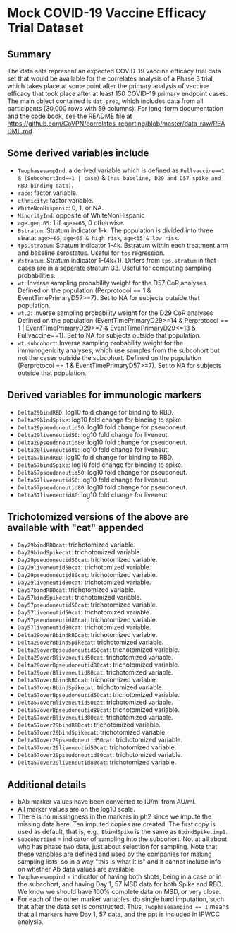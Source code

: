 # Mock COVID-19 Vaccine Efficacy Trial Dataset

## Summary

The data sets represent an expected COVID-19 vaccine efficacy
 trial data set that would be available for the correlates analysis of a
 Phase 3 trial, which takes place at some point after the primary analysis
 of vaccine efficacy that took place after at least 150 COVID-19 primary
 endpoint cases. The main object contained is `dat_proc`, which
 includes data from all participants (30,000 rows with 59 columns). For
 long-form documentation and the code book, see the README file at
 <https://github.com/CoVPN/correlates_reporting/blob/master/data_raw/README.md>

## Some derived variables include

* `TwophasesampInd`: a derived variable which is defined as `Fullvaccine==1 &
  (SubcohortInd==1 | case)` &
  `(has baseline, D29 and D57 spike and RBD binding data)`.
* `race`: factor variable.
* `ethnicity`: factor variable.
* `WhiteNonHispanic`: 0, 1, or NA.
* `MinorityInd`: opposite of WhiteNonHispanic
* `age.geq.65`: 1 if `age>=65`, 0 otherwise.
* `Bstratum`: Stratum indicator 1-k. The population is divided into three
   strata: `age>=65`, `age<65 & high risk`, `age<65 & low risk`.
* `tps.stratum`: Stratum indicator 1-4k. Bstratum within each treatment arm
   and baseline serostatus. Useful for `tps` regression.
* `Wstratum`: Stratum indicator 1-(4k+1). Differs from `tps.stratum` in
  that cases are in a separate stratum 33. Useful for computing sampling
  probabilities.
* `wt`: Inverse sampling probability weight for the D57 CoR analyses. Defined on the population (Perprotocol == 1 & EventTimePrimaryD57>=7). Set to NA for subjects outside that population.
* `wt.2`: Inverse sampling probability weight for the D29 CoR analyses Defined on the population (EventTimePrimaryD29>=14 & Perprotocol == 1 | EventTimePrimaryD29>=7 & EventTimePrimaryD29<=13 & Fullvaccine==1). Set to NA for subjects outside that population.
* `wt.subcohort`: Inverse sampling probability weight for the immunogenicity analyses, which use samples from the subcohort but not the cases outside the subcohort. Defined on the population (Perprotocol == 1 & EventTimePrimaryD57>=7). Set to NA for subjects outside that population.

## Derived variables for immunologic markers

* `Delta29bindRBD`: log10 fold change for binding to RBD.
* `Delta29bindSpike`: log10 fold change for binding to spike.
* `Delta29pseudoneutid50`: log10 fold change for pseudoneut.
* `Delta29liveneutid50`: log10 fold change for liveneut.
* `Delta29pseudoneutid80`: log10 fold change for pseudoneut.
* `Delta29liveneutid80`: log10 fold change for liveneut.
* `Delta57bindRBD`: log10 fold change for binding to RBD.
* `Delta57bindSpike`: log10 fold change for binding to spike.
* `Delta57pseudoneutid50`: log10 fold change for pseudoneut.
* `Delta57liveneutid50`: log10 fold change for liveneut.
* `Delta57pseudoneutid80`: log10 fold change for pseudoneut.
* `Delta57liveneutid80`: log10 fold change for liveneut.

## Trichotomized versions of the above are available with "cat" appended

* `Day29bindRBDcat`: trichotomized variable.
* `Day29bindSpikecat`: trichotomized variable.
* `Day29pseudoneutid50cat`: trichotomized variable.
* `Day29liveneutid50cat`: trichotomized variable.
* `Day29pseudoneutid80cat`: trichotomized variable.
* `Day29liveneutid80cat`: trichotomized variable.
* `Day57bindRBDcat`: trichotomized variable.
* `Day57bindSpikecat`: trichotomized variable.
* `Day57pseudoneutid50cat`: trichotomized variable.
* `Day57liveneutid50cat`: trichotomized variable.
* `Day57pseudoneutid80cat`: trichotomized variable.
* `Day57liveneutid80cat`: trichotomized variable.
* `Delta29overBbindRBDcat`: trichotomized variable.
* `Delta29overBbindSpikecat`: trichotomized variable.
* `Delta29overBpseudoneutid50cat`: trichotomized variable.
* `Delta29overBliveneutid50cat`: trichotomized variable.
* `Delta29overBpseudoneutid80cat`: trichotomized variable.
* `Delta29overBliveneutid80cat`: trichotomized variable.
* `Delta57overBbindRBDcat`: trichotomized variable.
* `Delta57overBbindSpikecat`: trichotomized variable.
* `Delta57overBpseudoneutid50cat`: trichotomized variable.
* `Delta57overBliveneutid50cat`: trichotomized variable.
* `Delta57overBpseudoneutid80cat`: trichotomized variable.
* `Delta57overBliveneutid80cat`: trichotomized variable.
* `Delta57over29bindRBDcat`: trichotomized variable.
* `Delta57over29bindSpikecat`: trichotomized variable.
* `Delta57over29pseudoneutid50cat`: trichotomized variable.
* `Delta57over29liveneutid50cat`: trichotomized variable.
* `Delta57over29pseudoneutid80cat`: trichotomized variable.
* `Delta57over29liveneutid80cat`: trichotomized variable.

## Additional details

* bAb marker values have been converted to IU/ml from AU/ml.
* All marker values are on the log10 scale.
* There is no missingness in the markers in ph2 since we impute the missing
  data here. Ten imputed copies are created. The first copy is used as default,
  that is, e.g., `BbindSpike` is the same as `BbindSpike.imp1`.
* `Subcohortind` = indicator of sampling into the subcohort. Not at all
   about who has phase two data, just about selection for sampling. Note that
   these variables are defined and used by the companies for making sampling
   lists, so in a way "this is what it is" and it cannot include info on
   whether Ab data values are available.
* `Twophasesampind` = indicator of having both shots, being in a case or in the subcohort, and having Day 1, 57 MSD data for both Spike
   and RBD. We know we should have 100% complete data on MSD, or very close.
* For each of the other marker variables, do single hard imputation, such
   that after the data set is constructed. Thus, `Twophasesampind == 1` means
   that all markers have Day 1, 57 data, and the ppt is included in IPWCC
   analysis.
